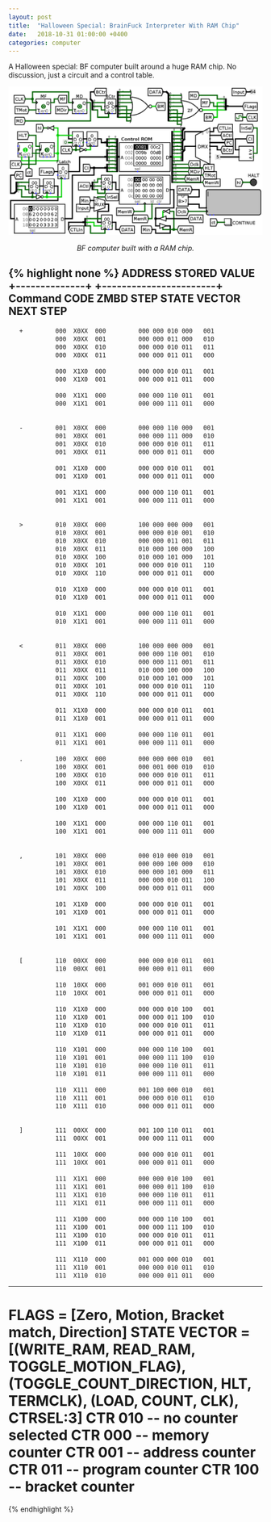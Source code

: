 ```yaml
---
layout: post
title:  "Halloween Special: BrainFuck Interpreter With RAM Chip"
date:   2018-10-31 01:00:00 +0400
categories: computer
---
```


A Halloween special: BF computer built around a huge RAM chip. No discussion,
just a circuit and a control table.


<p align="center"> <img src="/assets/bf_halloween/bf_halloween.png"> </p>
<p align="center">
<i> BF computer built with a RAM chip.</i>
</p>

{% highlight none %}
                    ADDRESS                     STORED VALUE
                +--------------+        +-----------------------+
      Command   CODE  ZMBD  STEP        STATE VECTOR    NEXT STEP
-------------------------------------------------------------------------------
       +         000  X0XX  000         000 000 010 000   001
                 000  X0XX  001         000 000 011 000   010
                 000  X0XX  010         000 000 010 011   011
                 000  X0XX  011         000 000 011 011   000

                 000  X1X0  000         000 000 010 011   001
                 000  X1X0  001         000 000 011 011   000

                 000  X1X1  000         000 000 110 011   001
                 000  X1X1  001         000 000 111 011   000


       -         001  X0XX  000         000 000 110 000   001
                 001  X0XX  001         000 000 111 000   010
                 001  X0XX  010         000 000 010 011   011
                 001  X0XX  011         000 000 011 011   000

                 001  X1X0  000         000 000 010 011   001
                 001  X1X0  001         000 000 011 011   000

                 001  X1X1  000         000 000 110 011   001
                 001  X1X1  001         000 000 111 011   000


       >         010  X0XX  000         100 000 000 000   001
                 010  X0XX  001         000 000 010 001   010
                 010  X0XX  010         000 000 011 001   011
                 010  X0XX  011         010 000 100 000   100
                 010  X0XX  100         010 000 101 000   101
                 010  X0XX  101         000 000 010 011   110
                 010  X0XX  110         000 000 011 011   000

                 010  X1X0  000         000 000 010 011   001
                 010  X1X0  001         000 000 011 011   000

                 010  X1X1  000         000 000 110 011   001
                 010  X1X1  001         000 000 111 011   000


       <         011  X0XX  000         100 000 000 000   001
                 011  X0XX  001         000 000 110 001   010
                 011  X0XX  010         000 000 111 001   011
                 011  X0XX  011         010 000 100 000   100
                 011  X0XX  100         010 000 101 000   101
                 011  X0XX  101         000 000 010 011   110
                 011  X0XX  110         000 000 011 011   000

                 011  X1X0  000         000 000 010 011   001
                 011  X1X0  001         000 000 011 011   000

                 011  X1X1  000         000 000 110 011   001
                 011  X1X1  001         000 000 111 011   000

       .         100  X0XX  000         000 000 000 010   001
                 100  X0XX  001         000 001 000 010   010
                 100  X0XX  010         000 000 010 011   011
                 100  X0XX  011         000 000 011 011   000

                 100  X1X0  000         000 000 010 011   001
                 100  X1X0  001         000 000 011 011   000

                 100  X1X1  000         000 000 110 011   001
                 100  X1X1  001         000 000 111 011   000


       ,         101  X0XX  000         000 010 000 010   001
                 101  X0XX  001         000 000 100 000   010
                 101  X0XX  010         000 000 101 000   011
                 101  X0XX  011         000 000 010 011   100
                 101  X0XX  100         000 000 011 011   000

                 101  X1X0  000         000 000 010 011   001
                 101  X1X0  001         000 000 011 011   000

                 101  X1X1  000         000 000 110 011   001
                 101  X1X1  001         000 000 111 011   000


       [         110  00XX  000         000 000 010 011   001
                 110  00XX  001         000 000 011 011   000

                 110  10XX  000         001 000 010 011   001
                 110  10XX  001         000 000 011 011   000

                 110  X1X0  000         000 000 010 100   001
                 110  X1X0  001         000 000 011 100   010
                 110  X1X0  010         000 000 010 011   011
                 110  X1X0  011         000 000 011 011   000

                 110  X101  000         000 000 110 100   001
                 110  X101  001         000 000 111 100   010
                 110  X101  010         000 000 110 011   011
                 110  X101  011         000 000 111 011   000

                 110  X111  000         001 100 000 010   001
                 110  X111  001         000 000 010 011   010
                 110  X111  010         000 000 011 011   000


       ]         111  00XX  000         001 100 110 011   001
                 111  00XX  001         000 000 111 011   000

                 111  10XX  000         000 000 010 011   001
                 111  10XX  001         000 000 011 011   000

                 111  X1X1  000         000 000 010 100   001
                 111  X1X1  001         000 000 011 100   010
                 111  X1X1  010         000 000 110 011   011
                 111  X1X1  011         000 000 111 011   000

                 111  X100  000         000 000 110 100   001
                 111  X100  001         000 000 111 100   010
                 111  X100  010         000 000 010 011   011
                 111  X100  011         000 000 011 011   000

                 111  X110  000         001 000 000 010   001
                 111  X110  001         000 000 010 011   010
                 111  X110  010         000 000 011 011   000
-------------------------------------------------------------------------------
FLAGS = [Zero, Motion, Bracket match, Direction]
STATE VECTOR = [(WRITE_RAM, READ_RAM, TOGGLE_MOTION_FLAG),
                (TOGGLE_COUNT_DIRECTION, HLT, TERMCLK),
                (LOAD, COUNT, CLK), CTRSEL:3]
CTR 010 -- no counter selected   CTR 000 -- memory counter
CTR 001 -- address counter       CTR 011 -- program counter
CTR 100 -- bracket counter
===============================================================================
{% endhighlight %}
